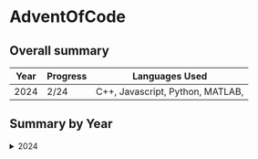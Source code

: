# AdventOfCode

## Overall summary

| Year | Progress | Languages Used                   |
| ---- | -------- | -------------------------------- |
| 2024 | 2/24     | C++, Javascript, Python, MATLAB, |

## Summary by Year

<details>
<summary>2024</summary>

### Legend

| Symbol | Meaning     |
| ------ | ----------- |
| ✨     | Task 1 done |
| ⭐     | Task 2 done |

### Progress

| Day | C++   | Javascript | Python | MATLAB |
| --- | ----- | ---------- | ------ | ------ |
| 01  | ✨ ⭐ | ✨ ⭐      | ✨ ⭐  | ✨ ⭐  |
| 02  |       |            |        | ✨ ⭐  |
| 03  |       |
| 04  |       |
| 05  |       |
| 06  |       |
| 07  |       |
| 08  |       |
| 09  |       |
| 10  |       |
| 11  |       |
| 12  |       |
| 13  |       |
| 14  |       |
| 15  |       |
| 16  |       |
| 17  |       |
| 18  |       |
| 19  |       |
| 20  |       |
| 21  |       |
| 22  |       |
| 23  |       |
| 24  |       |

</details>
